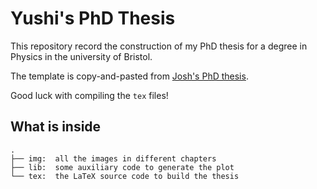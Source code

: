 # Yushi's PhD Thesis


This repository record the construction of my PhD thesis for a degree in Physics in the university of Bristol.

The template is copy-and-pasted from [Josh's PhD thesis](https://github.com/tranqui/Thesis).


Good luck with compiling the `tex` files!

## What is inside

```
.
├── img:  all the images in different chapters
├── lib:  some auxiliary code to generate the plot
└── tex:  the LaTeX source code to build the thesis
```
